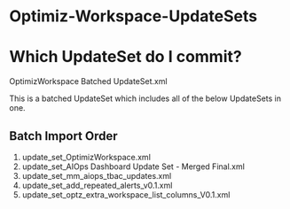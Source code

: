 # Optimiz-Workspace-UpdateSets

# Which UpdateSet do I commit?

OptimizWorkspace Batched UpdateSet.xml

This is a batched UpdateSet which includes all of the below UpdateSets in one.

## Batch Import Order
1. update_set_OptimizWorkspace.xml
2. update_set_AIOps Dashboard Update Set - Merged Final.xml
3. update_set_mm_aiops_tbac_updates.xml
4. update_set_add_repeated_alerts_v0.1.xml
5. update_set_optz_extra_workspace_list_columns_V0.1.xml
